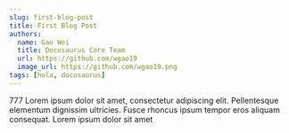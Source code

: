 ```yaml
---
slug: first-blog-post
title: First Blog Post
authors:
  name: Gao Wei
  title: Docusaurus Core Team
  url: https://github.com/wgao19
  image_url: https://github.com/wgao19.png
tags: [hola, docusaurus]
---
```


777 Lorem ipsum dolor sit amet, consectetur adipiscing elit. Pellentesque elementum dignissim ultricies. Fusce rhoncus ipsum tempor eros aliquam consequat. Lorem ipsum dolor sit amet
